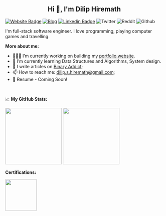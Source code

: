 <h2 align="center">Hi 👋, I'm Dilip Hiremath</h2>

[![Website Badge](https://img.shields.io/badge/Website-3b5998?style=plastic&logo=google-chrome&logoColor=white)](https://www.diliph.dev/)
[![Blog](https://img.shields.io/badge/Blog-Binary%20Addict-yellow?style=plastic)](https://binary-addict.com/)
[![Linkedin Badge](https://img.shields.io/badge/-LinkedIn-0e76a8?style=plastic&logo=Linkedin&logoColor=white)](https://in.linkedin.com/in/dilip-hiremath-23b871104)
![Twitter](https://img.shields.io/twitter/follow/dilip_hiremath?style=social)
![Reddit](https://img.shields.io/reddit/user-karma/combined/9thcoder?style=social)
![Github](https://img.shields.io/github/followers/diliphiremath?style=social)

I'm full-stack software engineer. I love programming, playing computer games and travelling.

**More about me:**
- 👨🏻‍💻 I’m currently working on  building my [portfolio website](https://www.diliph.dev/).
- 🚀 I’m currently learning Data Structures and Algorithms, System design.
- 📝 I write articles on [Binary Addict](https://binary-addict.com/);
- 📫 How to reach me: dilip.s.hiremath@gmail.com;
- 📝 Resume - Coming Soon!

</br>

📈 **My GitHub Stats:**

<p>
  <img height="180em" src="https://github-readme-stats.vercel.app/api?username=diliphiremath&show_icons=true&theme=dark" />
  <img height="180em" src="https://github-readme-stats.vercel.app/api/top-langs/?username=diliphiremath"/>
</p>

**Certifications:**
<p>
  <img height="100em" src="https://api.accredible.com/v1/frontend/credential_website_embed_image/badge/40321502"/>
</p>
